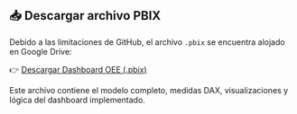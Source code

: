 ## 📥 Descargar archivo PBIX

Debido a las limitaciones de GitHub, el archivo `.pbix` se encuentra alojado en Google Drive:

👉 [Descargar Dashboard OEE (.pbix)](https://drive.google.com/drive/folders/1aMYMr3uba8rZjiM09aFYdnyOq18EFrcz?usp=sharing)

Este archivo contiene el modelo completo, medidas DAX, visualizaciones y lógica del dashboard implementado.
